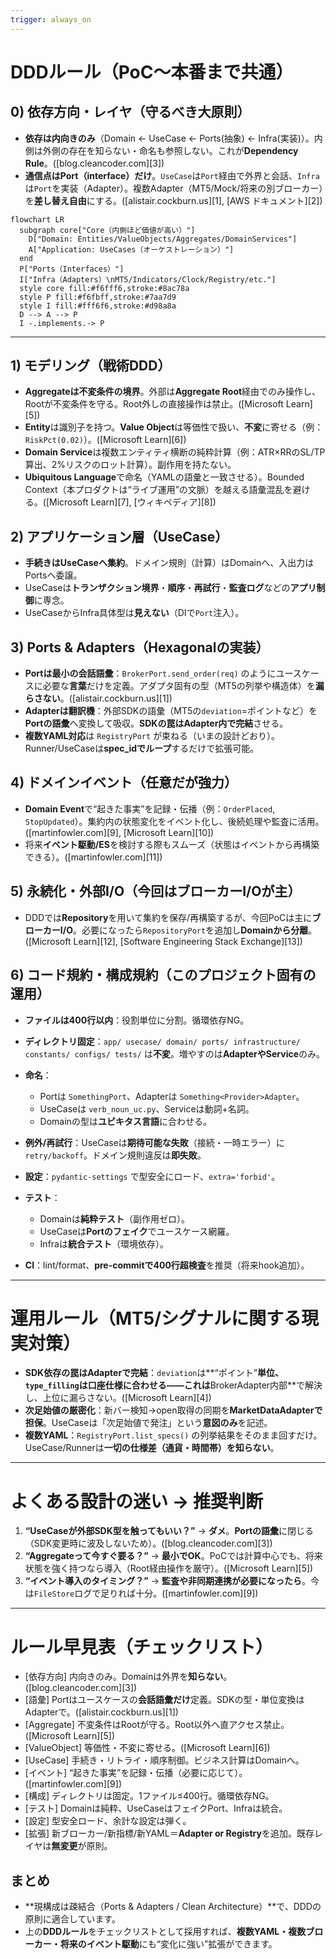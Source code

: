 ```yaml
---
trigger: always_on
---
```


# DDDルール（PoC〜本番まで共通）

## 0) 依存方向・レイヤ（守るべき大原則）

* **依存は内向きのみ**（Domain ← UseCase ← Ports(抽象) ← Infra(実装)）。内側は外側の存在を知らない・命名も参照しない。これが**Dependency Rule**。([blog.cleancoder.com][3])
* **通信点はPort（interface）だけ**。`UseCase`は`Port`経由で外界と会話、`Infra`は`Port`を実装（Adapter）。複数Adapter（MT5/Mock/将来の別ブローカー）を**差し替え自由**にする。([alistair.cockburn.us][1], [AWS ドキュメント][2])

```mermaid
flowchart LR
  subgraph core["Core（内側ほど価値が高い）"]
    D["Domain: Entities/ValueObjects/Aggregates/DomainServices"]
    A["Application: UseCases（オーケストレーション）"]
  end
  P["Ports（Interfaces）"]
  I["Infra（Adapters）\nMT5/Indicators/Clock/Registry/etc."]
  style core fill:#f6fff6,stroke:#8ac78a
  style P fill:#f6fbff,stroke:#7aa7d9
  style I fill:#fff6f6,stroke:#d98a8a
  D --> A --> P
  I -.implements.-> P
```

---

## 1) モデリング（戦術DDD）

* **Aggregateは不変条件の境界**。外部は**Aggregate Root**経由でのみ操作し、Rootが不変条件を守る。Root外しの直接操作は禁止。([Microsoft Learn][5])
* **Entity**は識別子を持つ。**Value Object**は等価性で扱い、**不変**に寄せる（例：`RiskPct(0.02)`）。([Microsoft Learn][6])
* **Domain Service**は複数エンティティ横断の純粋計算（例：ATR×RRのSL/TP算出、2%リスクのロット計算）。副作用を持たない。
* **Ubiquitous Language**で命名（YAMLの語彙と一致させる）。Bounded Context（本プロダクトは“ライブ運用”の文脈）を越える語彙混乱を避ける。([Microsoft Learn][7], [ウィキペディア][8])

## 2) アプリケーション層（UseCase）

* **手続きはUseCaseへ集約**。ドメイン規則（計算）はDomainへ、入出力はPortsへ委譲。
* UseCaseは**トランザクション境界**・**順序**・**再試行**・**監査ログ**などの**アプリ制御**に専念。
* UseCaseからInfra具体型は**見えない**（DIで`Port`注入）。

## 3) Ports & Adapters（Hexagonalの実装）

* **Portは最小の会話語彙**：`BrokerPort.send_order(req)` のようにユースケースに必要な**言葉**だけを定義。アダプタ固有の型（MT5の列挙や構造体）を**漏らさない**。([alistair.cockburn.us][1])
* **Adapterは翻訳機**：外部SDKの語彙（MT5の`deviation`=ポイントなど）を**Portの語彙**へ変換して吸収。**SDKの罠はAdapter内で完結**させる。
* **複数YAML対応**は `RegistryPort` が束ねる（いまの設計どおり）。Runner/UseCaseは**spec\_idでループ**するだけで拡張可能。

## 4) ドメインイベント（任意だが強力）

* **Domain Event**で“起きた事実”を記録・伝播（例：`OrderPlaced`, `StopUpdated`）。集約内の状態変化をイベント化し、後続処理や監査に活用。([martinfowler.com][9], [Microsoft Learn][10])
* 将来**イベント駆動/ES**を検討する際もスムーズ（状態はイベントから再構築できる）。([martinfowler.com][11])

## 5) 永続化・外部I/O（今回はブローカーI/Oが主）

* DDDでは**Repository**を用いて集約を保存/再構築するが、今回PoCは主に**ブローカーI/O**。必要になったら`RepositoryPort`を追加し**Domainから分離**。([Microsoft Learn][12], [Software Engineering Stack Exchange][13])

## 6) コード規約・構成規約（このプロジェクト固有の運用）

* **ファイルは400行以内**：役割単位に分割。循環依存NG。
* **ディレクトリ固定**：`app/ usecase/ domain/ ports/ infrastructure/ constants/ configs/ tests/` は**不変**。増やすのは**AdapterやService**のみ。
* **命名**：

  * Portは `SomethingPort`、Adapterは `Something<Provider>Adapter`。
  * UseCaseは `verb_noun_uc.py`、Serviceは動詞+名詞。
  * Domainの型は**ユビキタス言語**に合わせる。
* **例外/再試行**：UseCaseは**期待可能な失敗**（接続・一時エラー）に`retry/backoff`。ドメイン規則違反は**即失敗**。
* **設定**：`pydantic-settings` で型安全にロード、`extra='forbid'`。
* **テスト**：

  * Domainは**純粋テスト**（副作用ゼロ）。
  * UseCaseは**Portのフェイク**でユースケース網羅。
  * Infraは**統合テスト**（環境依存）。
* **CI**：lint/format、**pre-commitで400行超検査**を推奨（将来hook追加）。

---

# 運用ルール（MT5/シグナルに関する現実対策）

* **SDK依存の罠はAdapterで完結**：`deviation`は\*\*“ポイント”**単位、`type_filling`は口座仕様に合わせる——これは**BrokerAdapter内部\*\*で解決し、上位に漏らさない。([Microsoft Learn][4])
* **次足始値の厳密化**：新バー検知→open取得の同期を**MarketDataAdapterで担保**。UseCaseは「次足始値で発注」という**意図のみ**を記述。
* **複数YAML**：`RegistryPort.list_specs()` の列挙結果をそのまま回すだけ。UseCase/Runnerは**一切の仕様差（通貨・時間帯）を知らない**。

---

# よくある設計の迷い → 推奨判断

1. **“UseCaseが外部SDK型を触ってもいい？”** → **ダメ**。**Portの語彙**に閉じる（SDK変更時に波及しないため）。([blog.cleancoder.com][3])
2. **“Aggregateって今すぐ要る？”** → **最小でOK**。PoCでは計算中心でも、将来状態を強く持つなら導入（Root経由操作を厳守）。([Microsoft Learn][5])
3. **“イベント導入のタイミング？”** → **監査や非同期連携が必要になったら**。今は`FileStore`ログで足りれば十分。([martinfowler.com][9])

---

# ルール早見表（チェックリスト）

* \[依存方向] 内向きのみ。Domainは外界を**知らない**。([blog.cleancoder.com][3])
* \[語彙] Portはユースケースの**会話語彙だけ**定義。SDKの型・単位変換はAdapterで。([alistair.cockburn.us][1])
* \[Aggregate] 不変条件はRootが守る。Root以外へ直アクセス禁止。([Microsoft Learn][5])
* \[ValueObject] 等価性・不変に寄せる。([Microsoft Learn][6])
* \[UseCase] 手続き・リトライ・順序制御。ビジネス計算はDomainへ。
* \[イベント] “起きた事実”を記録・伝播（必要に応じて）。([martinfowler.com][9])
* \[構成] ディレクトリは固定。1ファイル≤400行。循環依存NG。
* \[テスト] Domainは純粋、UseCaseはフェイクPort、Infraは統合。
* \[設定] 型安全ロード、余計な設定は弾く。
* \[拡張] 新ブローカー/新指標/新YAML＝**Adapter or Registry**を追加。既存レイヤは**無変更**が原則。


## まとめ

* \*\*現構成は疎結合（Ports & Adapters / Clean Architecture）\*\*で、DDDの原則に適合しています。
* 上の**DDDルール**をチェックリストとして採用すれば、**複数YAML・複数ブローカー・将来のイベント駆動**にも“変化に強い”拡張ができます。
